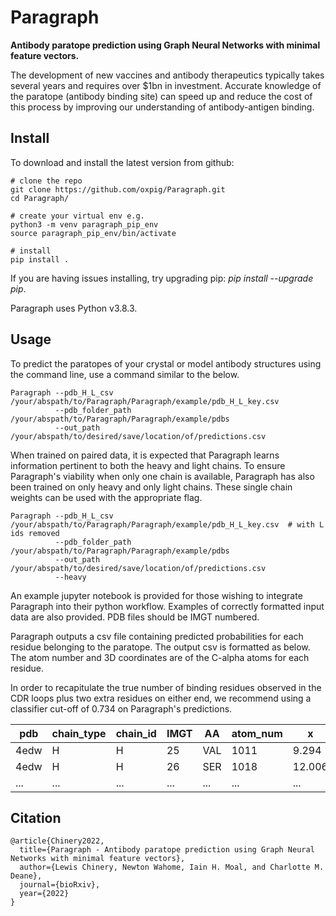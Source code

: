 # Paragraph

**Antibody paratope prediction using Graph Neural Networks with minimal feature vectors.**

The development of new vaccines and antibody therapeutics typically takes several years and requires over $1bn in investment. Accurate knowledge of the paratope (antibody binding site) can speed up and reduce the cost of this process by improving our understanding of antibody-antigen binding.


## Install

To download and install the latest version from github:

```
# clone the repo
git clone https://github.com/oxpig/Paragraph.git
cd Paragraph/

# create your virtual env e.g.
python3 -m venv paragraph_pip_env
source paragraph_pip_env/bin/activate

# install
pip install .
```

If you are having issues installing, try upgrading pip: *pip install --upgrade pip*.

Paragraph uses Python v3.8.3.



## Usage

To predict the paratopes of your crystal or model antibody structures using the command line, use a command similar to the below.

```
Paragraph --pdb_H_L_csv     /your/abspath/to/Paragraph/Paragraph/example/pdb_H_L_key.csv
          --pdb_folder_path /your/abspath/to/Paragraph/Paragraph/example/pdbs
          --out_path        /your/abspath/to/desired/save/location/of/predictions.csv
```

When trained on paired data, it is expected that Paragraph learns information pertinent to both the heavy and light chains. To ensure Paragraph's viability when only one chain is available, Paragraph has also been trained on only heavy and only light chains. These single chain weights can be used with the appropriate flag.

```
Paragraph --pdb_H_L_csv     /your/abspath/to/Paragraph/Paragraph/example/pdb_H_L_key.csv  # with L ids removed
          --pdb_folder_path /your/abspath/to/Paragraph/Paragraph/example/pdbs
          --out_path        /your/abspath/to/desired/save/location/of/predictions.csv
          --heavy
```

An example jupyter notebook is provided for those wishing to integrate Paragraph into their python workflow. Examples of correctly formatted input data are also provided. PDB files should be IMGT numbered.

Paragraph outputs a csv file containing predicted probabilities for each residue belonging to the paratope. The output csv is formatted as below. The atom number and 3D coordinates are of the C-alpha atoms for each residue.

In order to recapitulate the true number of binding residues observed in the CDR loops plus two extra residues on either end, we recommend using a classifier cut-off of 0.734 on Paragraph's predictions.

<div align="center">

| pdb | chain_type | chain_id | IMGT | AA | atom_num | x | y | z | pred |
| --- | --- | --- | --- | --- | --- | --- | --- | --- | --- |
| 4edw | H | H | 25 | VAL | 1011  | 9.294 | -11.476 | -36.290 | 0.009999541 |
| 4edw | H | H | 26 | SER | 1018 | 12.006 | -13.600 | -38.105 | 0.010073511
| ... | ... | ... | ... | ... | ... | ... | ... | ... | ... |

</div>

## Citation

```
@article{Chinery2022,
  title={Paragraph - Antibody paratope prediction using Graph Neural Networks with minimal feature vectors},
  author={Lewis Chinery, Newton Wahome, Iain H. Moal, and Charlotte M. Deane},
  journal={bioRxiv},
  year={2022}
}
```
